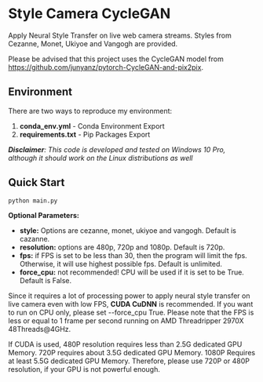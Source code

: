 # Style Camera CycleGAN

Apply Neural Style Transfer on live web camera streams. Styles from Cezanne, Monet, Ukiyoe and Vangogh are provided.

Please be advised that this project uses the CycleGAN model from https://github.com/junyanz/pytorch-CycleGAN-and-pix2pix.

## Environment
There are two ways to reproduce my environment:
1. **conda_env.yml** - Conda Environment Export
2. **requirements.txt** - Pip Packages Export

_**Disclaimer**: This code is developed and tested on Windows 10 Pro, although it should work on the Linux distributions as well_

## Quick Start
`
python main.py 
`

**Optional Parameters:**
- **style:** Options are cezanne, monet, ukiyoe and vangogh. Default is cazanne.
- **resolution:** options are 480p, 720p and 1080p. Default is 720p.
- **fps:** if FPS is set to be less than 30, then the program will limit the fps. Otherwise, it will use highest possible fps. Default is unlimited.
- **force_cpu:** not recommended! CPU will be used if it is set to be True. Default is False.

Since it requires a lot of processing power to apply neural style transfer on live camera even with low FPS,  **CUDA CuDNN** is recommended. If you want to run on CPU only, please set --force_cpu True. Please note that the FPS is less or equal to 1 frame per second running on AMD Threadripper 2970X 48Threads@4GHz.

If CUDA is used, 480P resolution requires less than 2.5G dedicated GPU Memory. 720P requires about 3.5G dedicated GPU Memory. 1080P Requires at least 5.5G dedicated GPU Memory. Therefore, please use 720P or 480P resolution, if your GPU is not powerful enough.
